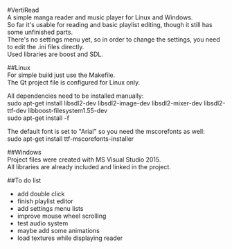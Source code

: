 #VertiRead  
A simple manga reader and music player for Linux and Windows.  
So far it's usable for reading and basic playlist editing, though it still has some unfinished parts.  
There's no settings menu yet, so in order to change the settings, you need to edit the .ini files directly.  
Used libraries are boost and SDL.  
  
##Linux  
For simple build just use the Makefile.  
The Qt project file is configured for Linux only. 
   
All dependencies need to be installed manually:  
sudo apt-get install libsdl2-dev libsdl2-image-dev libsdl2-mixer-dev libsdl2-ttf-dev libboost-filesystem1.55-dev  
sudo apt-get install -f  
  
The default font is set to "Arial" so you need the mscorefonts as well:  
sudo apt-get install ttf-mscorefonts-installer  
  
##Windows  
Project files were created with MS Visual Studio 2015.  
All libraries are already included and linked in the project.  
  
##To do list
- add double click
- finish playlist editor
- add settings menu lists
- improve mouse wheel scrolling
- test audio system
- maybe add some animations
- load textures while displaying reader